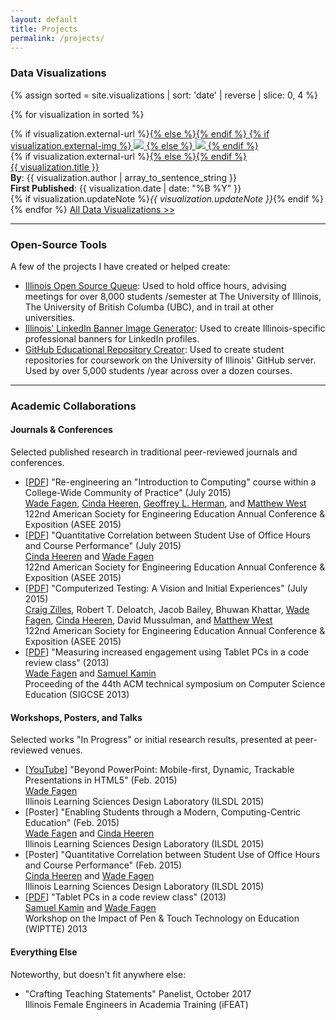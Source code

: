 ```yaml
---
layout: default
title: Projects
permalink: /projects/
---
```


### Data Visualizations

{% assign sorted = site.visualizations | sort: 'date' | reverse | slice: 0, 4 %}

{% for visualization in sorted %}
<div class="card card-full">
  <div class="row">
    <div class="col-12 col-md-3">
      {% if visualization.external-url %}<a href="{{ visualization.external-url }}">{% else %}<a href="{{ visualization.url }}">{% endif %}
        {% if visualization.external-img %}
          <img src="{{ visualization.external-img }}" class="img-fluid">
        {% else %}
          <img src="{{ visualization.url | absolute_url }}{{ visualization.social-img }}" class="img-fluid">
        {% endif %}
      </a>
    </div>
    <div class="col-12 col-md-9">
      {% if visualization.external-url %}<a href="{{ visualization.external-url }}">{% else %}<a href="{{ visualization.url }}">{% endif %}
        <div class="title">
            {{ visualization.title }}
        </div>
      </a>
      <div class="authors">
        <b>By</b>: {{ visualization.author | array_to_sentence_string }}<br>
        <b>First Published</b>: {{ visualization.date | date: "%B %Y" }}<br>
        {% if visualization.updateNote %}<i>{{ visualization.updateNote }}</i>{% endif %}
      </div>
    </div>
  </div>
</div>
{% endfor %}

<a href="{{ absolute_url }}/visualizations/" class="card">
    All Data Visualizations &gt;&gt;
</a>

<hr>

### Open-Source Tools

<p>A few of the projects I have created or helped create:</p>
<ul class="pub-list">
  <li>
    <a href="https://queue.illinois.edu/">Illinois Open Source Queue</a>: Used to hold office hours, advising meetings for over 8,000 students /semester at The University of Illinois, The University of British Columba (UBC), and in trail at other universities.
  </li>
  <li>
    <a href="https://d7.cs.illinois.edu/projects/linkedin-banner-image/generate/">Illinois' LinkedIn Banner Image Generator</a>: Used to create Illinois-specific professional banners for LinkedIn profiles.
  </li>
  <li>
    <a href="https://github.com/illinois/github-repo-creator/">GitHub Educational Repository Creator</a>: Used to create student repositories for coursework on the University of Illinois' GitHub server.  Used by over 5,000 students /year across over a dozen courses.
  </li>
</ul>

<hr>

### Academic Collaborations

<h4>Journals &amp; Conferences</h4>
<p>
  Selected published research in traditional peer-reviewed journals and conferences.
</p>
<ul class="pub-list">
  <li>
    [<a href="pdfs/fagen_heeren_herman_west_asee2015.pdf">PDF</a>]
    &quot;Re-engineering an "Introduction to Computing" course within a College-Wide Community of Practice&quot;
    (July 2015)
    <div class="pub-etc">
      <u>Wade Fagen</u>, <a href="http://cindaheeren.com/">Cinda Heeren</a>, <a href="http://publish.illinois.edu/glherman/">Geoffrey L. Herman</a>, and <a href="http://lagrange.mechse.illinois.edu/">Matthew West</a><br>
      122nd American Society for Engineering Education Annual Conference &amp; Exposition (ASEE 2015)
    </div>
  </li>
  <li>
    [<a href="pdfs/heeren_fagen_asee2015.pdf">PDF</a>]
    &quot;Quantitative Correlation between Student Use of Office Hours and Course Performance&quot;
    (July 2015)
    <div class="pub-etc">
      <a href="http://cindaheeren.com/">Cinda Heeren</a> and <u>Wade Fagen</u><br>
      122nd American Society for Engineering Education Annual Conference &amp; Exposition (ASEE 2015)
    </div>
  </li>
  <li>
    [<a href="pdfs/zilles_et_al_asee2015.pdf">PDF</a>]
    &quot;Computerized Testing: A Vision and Initial Experiences&quot;
    (July 2015)
    <div class="pub-etc">
      <a href="http://zilles.cs.illinois.edu/">Craig Zilles</a>, Robert T. Deloatch, Jacob Bailey, Bhuwan Khattar, <u>Wade Fagen</u>, <a href="http://cindaheeren.com/">Cinda Heeren</a>, David Mussulman, and <a href="http://lagrange.mechse.illinois.edu/">Matthew West</a><br>
      122nd American Society for Engineering Education Annual Conference &amp; Exposition (ASEE 2015)
    </div>
  </li>
  <li>
    [<a href="pdfs/fagen_kamin_sigcse2013.pdf">PDF</a>]
    &quot;Measuring increased engagement using Tablet PCs in a code review class&quot;
    (2013)
    <div class="pub-etc">
      <u>Wade Fagen</u> and <a href="http://kamin.cs.illinois.edu/">Samuel Kamin</a><br>
      Proceeding of the 44th ACM technical symposium on Computer Science Education (SIGCSE 2013)
    </div>
  </li>
</ul>


<h4>Workshops, Posters, and Talks</h4>
<p>
  Selected works &quot;In Progress&quot; or initial research results, presented at
  peer-reviewed venues.
</p>

<ul class="pub-list">
  <li>
    [<a href="https://www.youtube.com/watch?v=X_yjBTcmlkg">YouTube</a>]
    &quot;Beyond PowerPoint: Mobile-first, Dynamic, Trackable Presentations in HTML5&quot;
    (Feb. 2015)
    <div class="pub-etc">
      <u>Wade Fagen</u><br>
      Illinois Learning Sciences Design Laboratory (ILSDL 2015)
    </div>
  </li>

  <li>
    [Poster]
    &quot;Enabling Students through a Modern, Computing-Centric Education&quot;
    (Feb. 2015)
    <div class="pub-etc">
      <u>Wade Fagen</u> and <a href="http://cindaheeren.com/">Cinda Heeren</a><br>
      Illinois Learning Sciences Design Laboratory (ILSDL 2015)
    </div>
  </li>

  <li>
    [Poster]
    &quot;Quantitative Correlation between Student Use of Office Hours and Course Performance&quot;
    (Feb. 2015)
    <div class="pub-etc">
      <a href="http://cindaheeren.com/">Cinda Heeren</a> and <u>Wade Fagen</u><br>
      Illinois Learning Sciences Design Laboratory (ILSDL 2015)
    </div>
  </li>

  <li>
    [<a href="pdfs/kamin_fagen_wiptte2013.pdf">PDF</a>]
    &quot;Tablet PCs in a code review class&quot;
    (2013)
    <div class="pub-etc">
      <a href="http://kamin.cs.illinois.edu/">Samuel Kamin</a> and <u>Wade Fagen</u><br>
      Workshop on the Impact of Pen &amp; Touch Technology on Education (WIPTTE) 2013
    </div>
  </li>
</ul>

<h4>Everything Else</h4>
<p>
  Noteworthy, but doesn't fit anywhere else:
</p>

<ul class="pub-list">
  <li>
    &quot;Crafting Teaching Statements&quot; Panelist, October 2017
    <div class="pub-etc">
        Illinois Female Engineers in Academia Training (iFEAT)
    </div>
  </li>
</ul>


